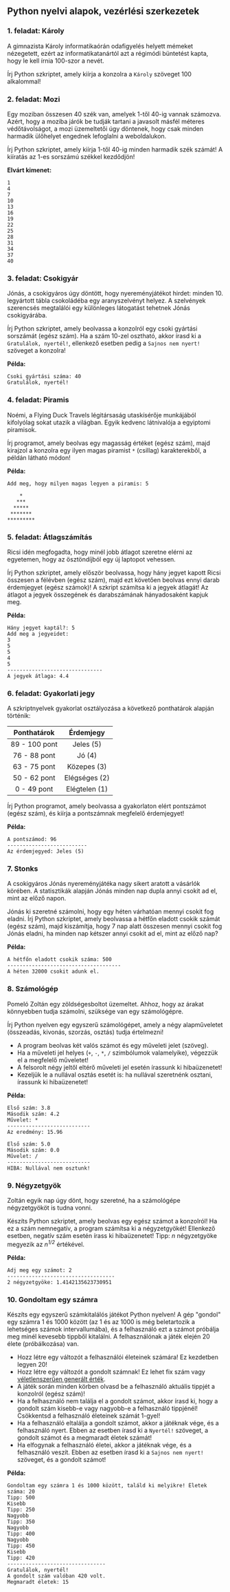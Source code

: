 <style>
	h1:first-of-type { display: none; }
</style>

# Szkriptnyelvek - 1. gyakorló feladatsor

## Python nyelvi alapok, vezérlési szerkezetek


### 1. feladat: Károly

A gimnazista Károly informatikaórán odafigyelés helyett mémeket nézegetett, ezért az informatikatanártól azt a régimódi büntetést kapta, hogy le kell írnia 100-szor a nevét.

Írj Python szkriptet, amely kiírja a konzolra a `Károly` szöveget 100 alkalommal!


### 2. feladat: Mozi

Egy moziban összesen 40 szék van, amelyek 1-től 40-ig vannak számozva. Azért, hogy a moziba járók be tudják tartani a javasolt másfél méteres védőtávolságot, a mozi üzemeltetői úgy döntenek, hogy csak minden harmadik ülőhelyet engednek lefoglalni a weboldalukon.

Írj Python szkriptet, amely kiírja 1-től 40-ig minden harmadik szék számát! A kiíratás az 1-es sorszámú székkel kezdődjön!

**Elvárt kimenet:**

```
1
4
7
10
13
16
19
22
25
28
31
34
37
40
```


### 3. feladat: Csokigyár

Jónás, a csokigyáros úgy döntött, hogy nyereményjátékot hirdet: minden 10. legyártott tábla csokoládéba egy aranyszelvényt helyez. A szelvények szerencsés megtalálói egy különleges látogatást tehetnek Jónás csokigyárába.

Írj Python szkriptet, amely beolvassa a konzolról egy csoki gyártási sorszámát (egész szám). Ha a szám 10-zel osztható, akkor írasd ki a `Gratulálok, nyertél!`, ellenkező esetben pedig a `Sajnos nem nyert!` szöveget a konzolra!

**Példa:**

```
Csoki gyártási száma: 40
Gratulálok, nyertél!
```


### 4. feladat: Piramis

Noémi, a Flying Duck Travels légitársaság utaskísérője munkájából kifolyólag sokat utazik a világban. Egyik kedvenc látnivalója a egyiptomi piramisok.

Írj programot, amely beolvas egy magasság értéket (egész szám), majd kirajzol a konzolra egy ilyen magas piramist `*` (csillag) karakterekből, a példán látható módon!

**Példa:**

```
Add meg, hogy milyen magas legyen a piramis: 5

    *
   ***
  *****
 *******
*********
```


### 5. feladat: Átlagszámítás

Ricsi idén megfogadta, hogy minél jobb átlagot szeretne elérni az egyetemen, hogy az ösztöndíjból egy új laptopot vehessen.

Írj Python szkriptet, amely először beolvassa, hogy hány jegyet kapott Ricsi összesen a félévben (egész szám), majd ezt követően beolvas ennyi darab érdemjegyet (egész számok)! A szkript számítsa ki a jegyek átlagát! Az átlagot a jegyek összegének és darabszámának hányadosaként kapjuk meg.

**Példa:**

```
Hány jegyet kaptál?: 5
Add meg a jegyeidet:
3
5
5
4
5
-------------------------------
A jegyek átlaga: 4.4
```


### 6. feladat: Gyakorlati jegy

A szkriptnyelvek gyakorlat osztályozása a következő ponthatárok alapján történik:

|  Ponthatárok  |   Érdemjegy   |
|:-------------:|:-------------:|
| 89 - 100 pont | Jeles (5)     |
|  76 - 88 pont | Jó (4)        |
|  63 - 75 pont | Közepes (3)   |
|  50 - 62 pont | Elégséges (2) |
|  0 - 49 pont  | Elégtelen (1) |

Írj Python programot, amely beolvassa a gyakorlaton elért pontszámot (egész szám), és kiírja a pontszámnak megfelelő érdemjegyet!

**Példa:**

```
A pontszámod: 96
--------------------------
Az érdemjegyed: Jeles (5)
```


### 7. Stonks

A csokigyáros Jónás nyereményjátéka nagy sikert aratott a vásárlók körében. A statisztikák alapján Jónás minden nap dupla annyi csokit ad el, mint az előző napon.

Jónás ki szeretné számolni, hogy egy héten várhatóan mennyi csokit fog eladni. Írj Python szkriptet, amely beolvassa a hétfőn eladott csokik számát (egész szám), majd kiszámítja, hogy 7 nap alatt összesen mennyi csokit fog Jónás eladni, ha minden nap kétszer annyi csokit ad el, mint az előző nap?

**Példa:**

```
A hétfőn eladott csokik száma: 500
-------------------------------------
A héten 32000 csokit adunk el.
```


### 8. Számológép

Pomeló Zoltán egy zöldségesboltot üzemeltet. Ahhoz, hogy az árakat könnyebben tudja számolni, szüksége van egy számológépre.

Írj Python nyelven egy egyszerű számológépet, amely a négy alapműveletet (összeadás, kivonás, szorzás, osztás) tudja értelmezni!

* A program beolvas két valós számot és egy műveleti jelet (szöveg).
* Ha a műveleti jel helyes (`+`, `-`, `*`, `/` szimbólumok valamelyike), végezzük el a megfelelő műveletet!
* A felsorolt négy jeltől eltérő műveleti jel esetén írassunk ki hibaüzenetet!
* Kezeljük le a nullával osztás esetét is: ha nullával szeretnénk osztani, írassunk ki hibaüzenetet!

**Példa:**

```
Első szám: 3.8
Második szám: 4.2
Művelet: *
---------------------------
Az eredmény: 15.96
```

```
Első szám: 5.0
Második szám: 0.0
Művelet: /
---------------------------
HIBA: Nullával nem osztunk!
```


### 9. Négyzetgyök

Zoltán egyik nap úgy dönt, hogy szeretné, ha a számológépe négyzetgyököt is tudna vonni.

Készíts Python szkriptet, amely beolvas egy egész számot a konzolról! Ha ez a szám nemnegatív, a program számítsa ki a négyzetgyökét! Ellenkező esetben, negatív szám esetén írass ki hibaüzenetet! Tipp: *n* négyzetgyöke megyezik az *n<sup>1/2</sup>* értékével.

**Példa:**

```
Adj meg egy számot: 2
-----------------------------------
2 négyzetgyöke: 1.4142135623730951
```


### 10. Gondoltam egy számra

Készíts egy egyszerű számkitalálós játékot Python nyelven! A gép "gondol" egy számra 1 és 1000 között (az 1 és az 1000 is még beletartozik a lehetséges számok intervallumába), és a felhasználó ezt a számot próbálja meg minél kevesebb tippből kitalálni. A felhasználónak a játék elején 20 élete (próbálkozása) van.

* Hozz létre egy változót a felhasználói életeinek számára! Ez kezdetben legyen 20!
* Hozz létre egy változót a gondolt számnak! Ez lehet fix szám vagy [véletlenszerűen generált érték](https://www.w3schools.com/python/ref_random_randint.asp).
* A játék során minden körben olvasd be a felhasználó aktuális tippjét a konzolról (egész szám)!
* Ha a felhasználó nem találja el a gondolt számot, akkor írasd ki, hogy a gondolt szám kisebb-e vagy nagyobb-e a felhasználó tippjénél! Csökkentsd a felhasználó életeinek számát 1-gyel!
* Ha a felhasználó eltalálja a gondolt számot, akkor a játéknak vége, és a felhasználó nyert. Ebben az esetben írasd ki a `Nyertél!` szöveget, a gondolt számot és a megmaradt életek számát!
* Ha elfogynak a felhasználó életei, akkor a játéknak vége, és a felhasználó veszít. Ebben az esetben írasd ki a `Sajnos nem nyert!` szöveget, és a gondolt számot!

**Példa:**

```
Gondoltam egy számra 1 és 1000 között, találd ki melyikre! Életek száma: 20
Tipp: 500
Kisebb
Tipp: 250
Nagyobb
Tipp: 350
Nagyobb
Tipp: 400
Nagyobb
Tipp: 450
Kisebb
Tipp: 420
--------------------------------
Gratulálok, nyertél!
A gondolt szám valóban 420 volt.
Megmaradt életek: 15
```